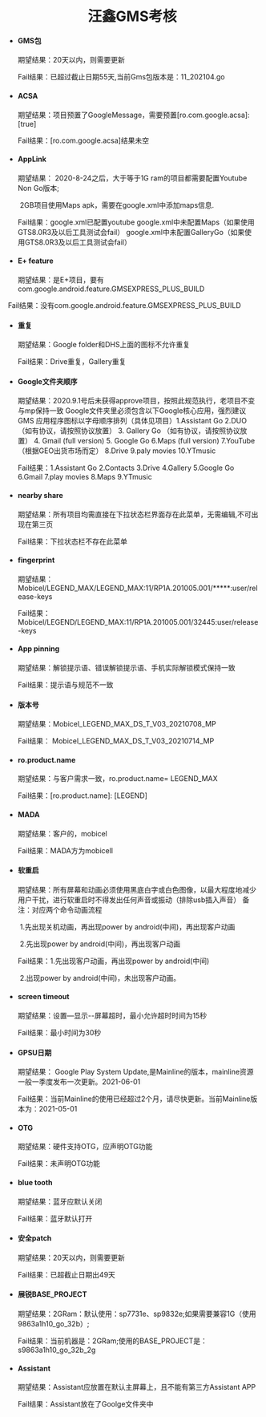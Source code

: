 <h1><center>汪鑫GMS考核</center></h1>

- #### GMS包

  期望结果：20天以内，则需要更新

  Fail结果：已超过截止日期55天,当前Gms包版本是：11_202104.go

- #### ACSA

  期望结果：项目预置了GoogleMessage，需要预置[ro.com.google.acsa]: [true]

  Fail结果：[ro.com.google.acsa]结果未空

- #### AppLink

  期望结果： 2020-8-24之后，大于等于1G ram的项目都需要配置Youtube Non Go版本;

  ​					2GB项目使用Maps apk，需要在google.xml中添加maps信息.

  Fail结果：google.xml已配置youtube
  				 google.xml中未配置Maps（如果使用GTS8.0R3及以后工具测试会fail）
  				 google.xml中未配置GalleryGo（如果使用GTS8.0R3及以后工具测试会fail）

- #### E+ feature

  期望结果：是E+项目，要有com.google.android.feature.GMSEXPRESS_PLUS_BUILD

​	   Fail结果：没有com.google.android.feature.GMSEXPRESS_PLUS_BUILD

- #### 重复

  期望结果：Google folder和DHS上面的图标不允许重复

  Fail结果：Drive重复，Gallery重复

- #### Google文件夹顺序

  期望结果：2020.9.1号后未获得approve项目，按照此规范执行，老项目不变与mp保持一致 Google文件夹里必须包含以下Google核心应用，强烈建议GMS					应用程序图标以字母顺序排列（具体见项目）1.Assistant Go  2.DUO（如有协议，请按照协议放置） 3. Gallery Go （如有协议，请按照协议放					置） 4. Gmail (full version) 5. Google Go 6.Maps (full version) 7.YouTube （根据GEO出货市场而定） 8.Drive  9.paly movies  10.YTmusic

  Fail结果：1.Assistant Go   2.Contacts  3.Drive  4.Gallery  5.Google Go  6.Gmail  7.play movies  8.Maps  9.YTmusic  

- #### nearby share

  期望结果：所有项目均需直接在下拉状态栏界面存在此菜单，无需编辑,不可出现在第三页

  Fail结果：下拉状态栏不存在此菜单

- #### fingerprint

  期望结果：Mobicel/LEGEND_MAX/LEGEND_MAX:11/RP1A.201005.001/*****:user/release-keys

  Fail结果：  Mobicel/LEGEND/LEGEND_MAX:11/RP1A.201005.001/32445:user/release-keys

  

- #### App pinning

  期望结果：解锁提示语、错误解锁提示语、手机实际解锁模式保持一致

  Fail结果：提示语与规范不一致 

- #### 版本号

  期望结果：Mobicel_LEGEND_MAX_DS_T_V03_20210708_MP

  Fail结果：  Mobicel_LEGEND_MAX_DS_T_V03_20210714_MP

- #### ro.product.name

  期望结果：与客户需求一致，ro.product.name= LEGEND_MAX

  Fail结果：[ro.product.name]: [LEGEND]

- #### MADA

  期望结果：客户的，mobicel

  Fail结果：MADA方为mobicell

- #### 软重启

  期望结果：所有屏幕和动画必须使用黑底白字或白色图像，以最大程度地减少用户干扰，进行软重启时不得发出任何声音或振动（排除usb插入声音）
  				   备注：对应两个命令动画流程

  ​				  1.先出现关机动画，再出现power by android(中间)，再出现客户动画

  ​				  2.先出现power by android(中间)，再出现客户动画

  Fail结果：1.先出现客户动画，再出现power by android(中间)

  ​			 	 2.出现power by android(中间)，未出现客户动画。

- #### screen timeout

  期望结果：设置—显示--屏幕超时，最小允许超时时间为15秒

  Fail结果：最小时间为30秒

- #### GPSU日期

  期望结果： Google Play System Update,是Mainline的版本，mainline资源⼀般⼀季度发布⼀次更新。2021-06-01

  Fail结果：当前Mainline的使用已经超过2个月，请尽快更新。当前Mainline版本为：2021-05-01

- #### OTG

  期望结果：硬件支持OTG，应声明OTG功能

  Fail结果：未声明OTG功能

- #### blue tooth

  期望结果：蓝牙应默认关闭

  Fail结果：蓝牙默认打开

- #### 安全patch

  期望结果：20天以内，则需要更新
  
  Fail结果：已超截止日期出49天

- #### 展锐BASE_PROJECT

  期望结果：2GRam：默认使用：sp7731e、sp9832e;如果需要兼容1G（使用9863a1h10_go_32b）;

  Fail结果：当前机器是：2GRam;使用的BASE_PROJECT是：s9863a1h10_go_32b_2g
  
- #### Assistant

  期望结果：Assistant应放置在默认主屏幕上，且不能有第三方Assistant APP

  Fail结果：Assistant放在了Goolge文件夹中

